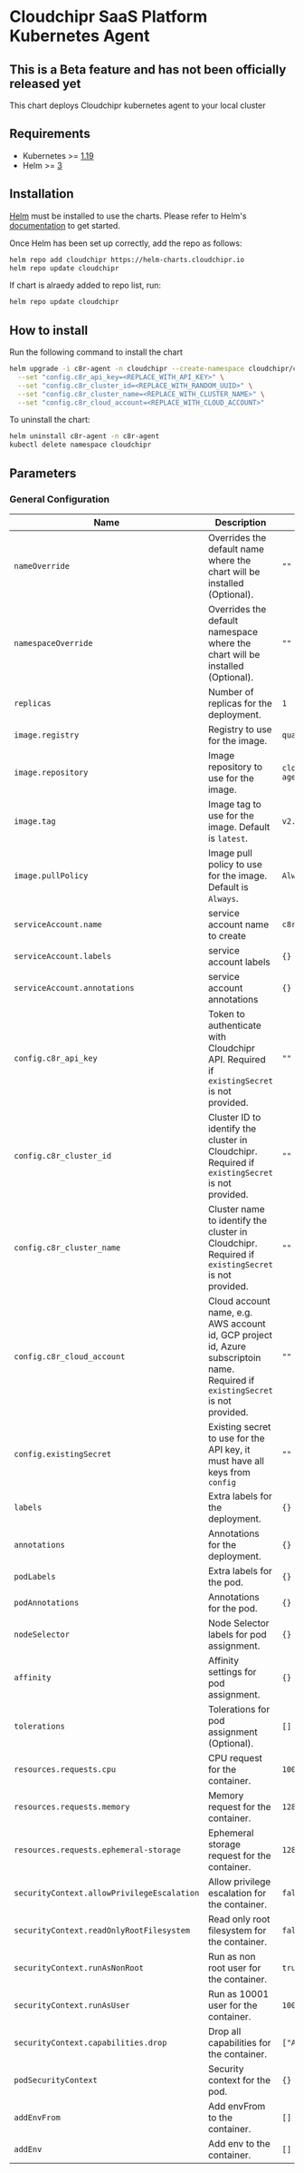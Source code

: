 # Cloudchipr SaaS Platform Kubernetes Agent

## This is a Beta feature and has not been officially released yet

This chart deploys Cloudchipr kubernetes agent to your local cluster

## Requirements

* Kubernetes >= [1.19](https://kubernetes.io/releases/)
* Helm >= [3](https://github.com/helm/helm/releases)

## Installation

[Helm](https://helm.sh) must be installed to use the charts.  Please refer to
Helm's [documentation](https://helm.sh/docs) to get started.

Once Helm has been set up correctly, add the repo as follows:

```bash
helm repo add cloudchipr https://helm-charts.cloudchipr.io
helm repo update cloudchipr
```

If chart is alraedy added to repo list, run:

```bash
helm repo update cloudchipr
```

## How to install

Run the following command to install the chart

```bash
helm upgrade -i c8r-agent -n cloudchipr --create-namespace cloudchipr/c8r-agent \
  --set "config.c8r_api_key=<REPLACE_WITH_API_KEY>" \
  --set "config.c8r_cluster_id=<REPLACE_WITH_RANDOM_UUID>" \
  --set "config.c8r_cluster_name=<REPLACE_WITH_CLUSTER_NAME>" \
  --set "config.c8r_cloud_account=<REPLACE_WITH_CLOUD_ACCOUNT>"
```

To uninstall the chart:

```bash
helm uninstall c8r-agent -n c8r-agent
kubectl delete namespace cloudchipr
```

## Parameters

### General Configuration

| Name                                       | Description                                                                                                                     | Value                  |
| ------------------------------------------ | ------------------------------------------------------------------------------------------------------------------------------- | ---------------------- |
| `nameOverride`                             | Overrides the default name where the chart will be installed (Optional).                                                        | `""`                   |
| `namespaceOverride`                        | Overrides the default namespace where the chart will be installed (Optional).                                                   | `""`                   |
| `replicas`                                 | Number of replicas for the deployment.                                                                                          | `1`                    |
| `image.registry`                           | Registry to use for the image.                                                                                                  | `quay.io`              |
| `image.repository`                         | Image repository to use for the image.                                                                                          | `cloudchipr/c8r-agent` |
| `image.tag`                                | Image tag to use for the image. Default is `latest`.                                                                            | `v2.2.0`               |
| `image.pullPolicy`                         | Image pull policy to use for the image. Default is `Always`.                                                                    | `Always`               |
| `serviceAccount.name`                      | service account name to create                                                                                                  | `c8r-agent`            |
| `serviceAccount.labels`                    | service account labels                                                                                                          | `{}`                   |
| `serviceAccount.annotations`               | service account annotations                                                                                                     | `{}`                   |
| `config.c8r_api_key`                       | Token to authenticate with Cloudchipr API. Required if `existingSecret` is not provided.                                        | `""`                   |
| `config.c8r_cluster_id`                    | Cluster ID to identify the cluster in Cloudchipr. Required if `existingSecret` is not provided.                                 | `""`                   |
| `config.c8r_cluster_name`                  | Cluster name to identify the cluster in Cloudchipr. Required if `existingSecret` is not provided.                               | `""`                   |
| `config.c8r_cloud_account`                 | Cloud account name, e.g. AWS account id, GCP project id, Azure subscriptoin name. Required if `existingSecret` is not provided. | `""`                   |
| `config.existingSecret`                    | Existing secret to use for the API key, it must have all keys from `config`                                                     | `""`                   |
| `labels`                                   | Extra labels for the deployment.                                                                                                | `{}`                   |
| `annotations`                              | Annotations for the deployment.                                                                                                 | `{}`                   |
| `podLabels`                                | Extra labels for the pod.                                                                                                       | `{}`                   |
| `podAnnotations`                           | Annotations for the pod.                                                                                                        | `{}`                   |
| `nodeSelector`                             | Node Selector labels for pod assignment.                                                                                        | `{}`                   |
| `affinity`                                 | Affinity settings for pod assignment.                                                                                           | `{}`                   |
| `tolerations`                              | Tolerations for pod assignment (Optional).                                                                                      | `[]`                   |
| `resources.requests.cpu`                   | CPU request for the container.                                                                                                  | `100m`                 |
| `resources.requests.memory`                | Memory request for the container.                                                                                               | `128Mi`                |
| `resources.requests.ephemeral-storage`     | Ephemeral storage request for the container.                                                                                    | `128Mi`                |
| `securityContext.allowPrivilegeEscalation` | Allow privilege escalation for the container.                                                                                   | `false`                |
| `securityContext.readOnlyRootFilesystem`   | Read only root filesystem for the container.                                                                                    | `false`                |
| `securityContext.runAsNonRoot`             | Run as non root user for the container.                                                                                         | `true`                 |
| `securityContext.runAsUser`                | Run as 10001 user for the container.                                                                                            | `10001`                |
| `securityContext.capabilities.drop`        | Drop all capabilities for the container.                                                                                        | `["ALL"]`              |
| `podSecurityContext`                       | Security context for the pod.                                                                                                   | `{}`                   |
| `addEnvFrom`                               | Add envFrom to the container.                                                                                                   | `[]`                   |
| `addEnv`                                   | Add env to the container.                                                                                                       | `[]`                   |
